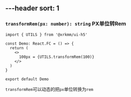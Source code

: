 
---header
sort: 1
---
### `transformRem(px: number): string` PX单位转Rem

```tsx
import { UTILS } from '@xrkmm/ui-h5'

const Demo: React.FC = () => {
  return (
    <>
      100px = {UTILS.transformRem(100)}
    </>
  )
}

export default Demo
```
`transformRem`可以动态的把`px`单位转换为`rem`


